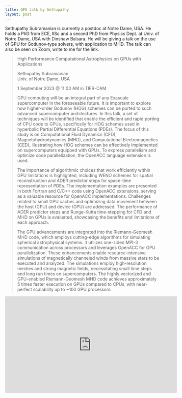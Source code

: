 ```yaml
---
title: GPU talk by Sethupathy
layout: post
---
```


Sethupathy Subramanian is currently a postdoc at Notre Dame, USA. He holds a PhD from ECE, IISc and a second PhD from Physics Dept. at Univ. of Notre Dame, USA with Dinshaw Balsara. He will be giving a talk on the use of GPU for Godunov-type solvers, with application to MHD. The talk can also be seen on Zoom, write to me for the link.

> High Performance Computational Astrophysics on GPUs with Applications
>
> Sethupathy Subramanian  
> Univ. of Notre Dame, USA
>
> 1 September 2023 @ 11:00 AM in TIFR-CAM
>
> GPU computing will be an integral part of any Exascale supercomputer in the foreseeable future. It is important to explore how higher-order Godunov (HOG) schemes can be ported to such advanced supercomputer architectures. In this talk, a set of techniques will be identified that enable the efficient and rapid porting of CPU code to GPUs, specifically for HOG schemes used in hyperbolic Partial Differential Equations (PDEs). The focus of this study is on Computational Fluid Dynamics (CFD), Magnetohydrodynamics (MHD), and Computational Electromagnetics (CED), illustrating how HOG schemes can be effectively implemented on supercomputers equipped with GPUs. To express parallelism and optimize code parallelization, the OpenACC language extension is used.
>
> The importance of algorithmic choices that work efficiently within GPU limitations is highlighted, including WENO schemes for spatial reconstruction and ADER predictor steps for space-time representation of PDEs. The implementation examples are presented in both Fortran and C/C++ code using OpenACC extensions, serving as a valuable resource for OpenACC implementations. Challenges related to small GPU caches and optimizing data movement between the host (CPU) and device (GPU) are addressed. The performance of ADER predictor steps and Runge-Kutta time-stepping for CFD and MHD on GPUs is evaluated, showcasing the benefits and limitations of each approach. 
>
> The GPU advancements are integrated into the Riemann-Geomesh MHD code, which employs cutting-edge algorithms for simulating spherical astrophysical systems. It utilizes one-sided MPI-3 communication across processors and leverages OpenACC for GPU parallelization. These enhancements enable resource-intensive simulations of magnetically channeled winds from massive stars to be executed and analyzed. The simulations employ high-resolution meshes and strong magnetic fields, necessitating small time steps and long run times on supercomputers. The highly vectorized and GPU-enabled Riemann-Geomesh MHD code achieves approximately 5 times faster execution on GPUs compared to CPUs, with near-perfect scalability up to ~100 GPU processors.

<div align="center">
<iframe width="560" height="315" src="https://www.youtube.com/embed/x7G9QExcg64?si=UbY3jW0KTaEQM05D" title="YouTube video player" frameborder="0" allow="accelerometer; autoplay; clipboard-write; encrypted-media; gyroscope; picture-in-picture; web-share" allowfullscreen></iframe>
</div>
